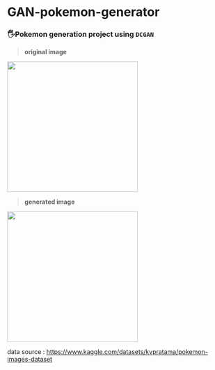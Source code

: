 # GAN-pokemon-generator
### 🖐️Pokemon generation project using ```DCGAN```  



> <b>original image</b>
<img src="https://user-images.githubusercontent.com/98225529/208896483-e2a865cb-477c-49cb-b564-b74350d51d47.png" width="300" height="300"/>

> <b>generated image</b>
<img src="https://user-images.githubusercontent.com/98225529/208896470-4e1402fc-24a3-429a-9a43-b2f27c658b74.png" width="300" height="300"/>



data source : https://www.kaggle.com/datasets/kvpratama/pokemon-images-dataset
